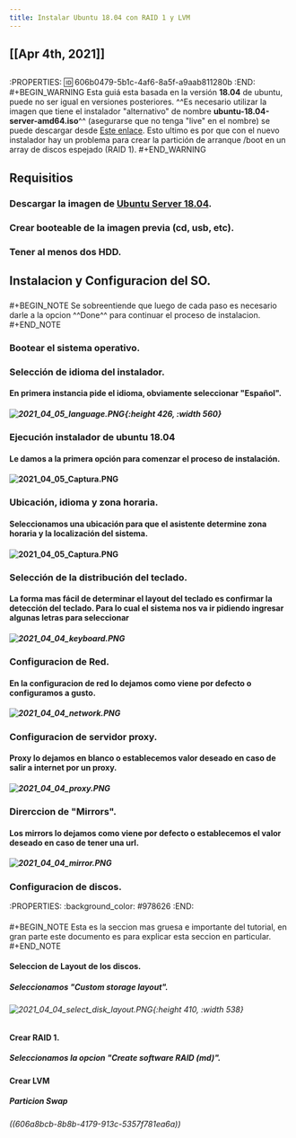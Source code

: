 ```yaml
---
title: Instalar Ubuntu 18.04 con RAID 1 y LVM
---
```


## [[Apr 4th, 2021]]
## 
:PROPERTIES:
:id: 606b0479-5b1c-4af6-8a5f-a9aab811280b
:END:
#+BEGIN_WARNING
Esta guiá esta basada en la versión **18.04** de ubuntu, puede no ser igual en versiones posteriores. ^^Es necesario utilizar la imagen que tiene el instalador "alternativo" de nombre **ubuntu-18.04-server-amd64.iso**^^ (asegurarse que no tenga "live" en el nombre) se puede descargar desde [Este enlace]( http://old-releases.ubuntu.com/releases/bionic/). Esto ultimo es por que con el nuevo instalador hay un problema para crear la partición de arranque /boot en un array de discos espejado (RAID 1).
#+END_WARNING
## Requisitios
### Descargar la imagen de [Ubuntu Server 18.04](https://releases.ubuntu.com/18.04/).
### Crear booteable de la imagen previa (cd, usb, etc).
### Tener al menos dos HDD.
## Instalacion y Configuracion del SO.
### 
#+BEGIN_NOTE
Se sobreentiende que luego de cada paso es necesario darle a la opcion ^^Done^^ para continuar el proceso de instalacion.
#+END_NOTE
### Bootear el sistema operativo.
### Selección de idioma del instalador.
#### En primera instancia pide el idioma, obviamente seleccionar "**Español**".
##### ![2021_04_05_language.PNG](https://cdn.logseq.com/%2F27628fff-82be-419a-b971-1869717d9bad026b3fda-ad3b-499e-8248-6659fe7366392021_04_05_language.PNG?Expires=4771228572&Signature=UKue7feTjlCfnjOigPicwWibz13RQe7Bg0-HrTBAQp56StsnnUVTGxLMFUcRDdiT9xTayLing0nAK8L4oycf6kEmekojdxSa7e5QPaVHkO8A-78R7uQfAJGt2KPnUb7Vz7V0k589S2tc1S4NhRHgmYCUyyPq9hNtp~Mlznr2uz4~-RM9RLirzDTK4ZhBhfNCUAd-~NI8ceFZZS~lHS5Z2SjB7D5sMKVS0rNcY5ULb12z8sB-5J5Yzr7cIsQTdvsjvRrbpBGgHaJ8caWQlSu2Rqio27TMSxKEUz1aCmv0URqW4BsjWH0L4seIww1qggiJLjrEwoukC7ykG3Ykic6srw__&Key-Pair-Id=APKAJE5CCD6X7MP6PTEA){:height 426, :width 560}
### Ejecución instalador de ubuntu 18.04
#### Le damos a la primera opción para comenzar el proceso de instalación.
#### ![2021_04_05_Captura.PNG](https://cdn.logseq.com/%2F27628fff-82be-419a-b971-1869717d9badb1f28987-dc5f-4c51-b789-a0231dbb6f172021_04_05_Captura.PNG?Expires=4771228750&Signature=O5xTRl5TVfL8i1U0I5HPNSrc7A1hEkPN8gdwjBwYdkbr6ktkOphr8DezQl0OB5rLFCFqehLXxWYJwpQpLUwvYjvukmloRmP6meRUhvDHr5eIP1tRcmmM519A-jGAJhsY9Pzau~wEmlh-fLcHyIzEcuuTPrN~TjrDPOHxN0hMAY3QzXsgtPVTHe5eeQySZEA3wy2cHqH8N30lbKVN8o6SSxLnI3yhdg7TAapqem0dMrXESQfitYCO-tf8PEMszYo1jdcwD1kk2V0xDWIe2w0M75LgDk48KCTgTyeKQ9IqsL-QMZRT66VtQRwmr6VaM8q~LWjRI0OWSP~8FE2tgzXIKg__&Key-Pair-Id=APKAJE5CCD6X7MP6PTEA)
### Ubicación, idioma y zona horaria.
#### Seleccionamos una ubicación para que el asistente determine zona horaria y la localización del sistema.
#### ![2021_04_05_Captura.PNG](https://cdn.logseq.com/%2F27628fff-82be-419a-b971-1869717d9badf2bca9bc-86ef-453d-835f-ef03330d20232021_04_05_Captura.PNG?Expires=4771229041&Signature=IVrehq7ILOz5n22VuZZWd2JrDqIxtlg1~aZ1BQXBCEQrm0QOvEmHkZmWcmcg8A1CmQeipa0T3kouoALZjLn33~FAgPkDWW4NMa-z8CoI0~5HrXvI702n1~iLWbe541bx-1IV8djM8B~8E5g-MOG~zrZigDs8zcTGNJHTHq9aruMGH9x-SijCj-8BJiLX8RWLdtrP-tz0xdJtO14cDnRGuUkmCRoZNzwGRDzD0NnwsqdfIVg~p-GaZV7K2ZzeGPMrlKicdVKEhdLSSn18G9Zii1~cfDit6XG4OTbhiOlx2pqiJBQ09LIH4SQlmjA8o7e9MnzXSv7AyPnGGkKh-wDauQ__&Key-Pair-Id=APKAJE5CCD6X7MP6PTEA)
### Selección de la distribución del teclado.
#### La forma mas fácil de determinar el layout del teclado es confirmar la detección del teclado. Para lo cual el sistema nos va ir pidiendo ingresar algunas letras para seleccionar
##### ![2021_04_04_keyboard.PNG](https://cdn.logseq.com/%2F27628fff-82be-419a-b971-1869717d9badff858b2f-e09a-4191-88e0-f55b8ac024442021_04_04_keyboard.PNG?Expires=4771159462&Signature=AfTZLfpgL4AQfOo4cTpGieW4n8VYHKgWDAvidNEyBbSj-DzPnXb~bcg4MuM1stNH48S~YJEaPnojHZGPDjR-RxUX~d~ae5FYtF52xTKYduKREYlxcSYmnhueaxXUpkKEGMe4O69upehl4rIhA8WsB8xmO2fpfaZkqLblrBHSnn0g5qEeiuA2O19VVHUJemhr1CTQvCJ-ci5g92myXveXpZOb6O6D8LfHU-EhJwI-5Z90yqJXA4QvHCHYR6QvOqjrQWR570OO3rGtjtw8Qujp9LllBfx5cRFJbQfcaprd5vaf3Okj3NY40LsLEKg284OuluRQv3NCo0NigxW78biV-w__&Key-Pair-Id=APKAJE5CCD6X7MP6PTEA)
### Configuracion de Red.
#### En la configuracion de red lo dejamos como viene por defecto o configuramos a gusto.
##### ![2021_04_04_network.PNG](https://cdn.logseq.com/%2F27628fff-82be-419a-b971-1869717d9bad5cf31aa6-340c-4548-98f6-f33b7b83c5c22021_04_04_network.PNG?Expires=4771159399&Signature=B1evsEcjT2J1dK7KblB9pOozMK3CDVKP1vTSMkBZEVWmIMZEkmTnNoMP9UUgPfrtDTYYhWPYi5CwQEMmUD93s087UawKinyojkk8u02WL-utYU80QHnDY-N32TlQ9~erGfoi7pk~M032ddiJyARtBtDDuq~26dfqHM~SiuFVWD3Sgh-Yf9kVmv55ZGIFN8QSyaBDMjrqRcwCgRy65UftWE-8zvgczOwA0D4vrDEPMAqVzy~rLKBtNYxBwa~~8h2GazoLP-0dWqEm9EYyPedheEj5XjWgwBwtrDepBQT2cHO4JqnXFF-K4TyLvHfbrJgoEhDlUTwC~UMbU0LoDJQSkg__&Key-Pair-Id=APKAJE5CCD6X7MP6PTEA)
### Configuracion de servidor proxy.
#### Proxy lo dejamos en blanco o establecemos valor deseado en caso de salir a internet por un proxy.
##### ![2021_04_04_proxy.PNG](https://cdn.logseq.com/%2F27628fff-82be-419a-b971-1869717d9bad33fc5316-1075-4434-81b8-573122fcfeeb2021_04_04_proxy.PNG?Expires=4771159312&Signature=goESOnr7LI6JxtXG8fA7PFqj4Jgu2OZ47lMiJIPTzHWNJ6692RdpuNShyuukpWO2JNdQR49qdJDfW3eGiSZnuy3eVmscE5nsGCGpvYPbMghT~n7JSZgyyuJqRJzRrrhIkg9kUTy0tmunyhOzKE7cUAvkccIAqJ7gq8diqqG0gRH-g~miRksOpPRv6HLq-B2hYq3d4yU-5U-ec5thp9p20bM5zs40aAmfpB3myEZKvJB~hBLo0Nx0cclTXRt7ENWDxRnbg49ABtMeC0E0oi2QnTSzutuVIH2A2aBoncZ-e53oD8-hLr1uWQhHRTyHvQCb-WDEG4vsel~qcIKxrb9Fnw__&Key-Pair-Id=APKAJE5CCD6X7MP6PTEA)
### Direrccion de "Mirrors".
#### Los mirrors lo dejamos como viene por defecto o establecemos el valor deseado en caso de tener una url.
##### ![2021_04_04_mirror.PNG](https://cdn.logseq.com/%2F27628fff-82be-419a-b971-1869717d9bad5272e331-5f3c-475e-841f-b1936cb994a32021_04_04_mirror.PNG?Expires=4771158727&Signature=GUQ68JyEKwHnnAKnSSlUhu08upPuRMQHgSk1DmMsgdhno6unECqPlb2aBR4w~22wrvb7aIFnNhfrWadYVo3aKaPzwWo6YgXkFdrXaOZdQ7PgXvJ1CxgjYL8aOLjfj1LdpAeTHlfHkI1msas~zgqZl8mKd3BJL8To5hK8m8hzVYIqC2Qw-VROhtbksUz-ByfZ-cSCX9fWGo8Z9xGgkDycAeFz4c6RMJRGHJpLdNv-H9aEb3UNFD7PG972WBIQNAQn~CYoY-i1d1gxjt-It9TMJsajL-UAigpWccyd~D3PtQ3lkRGGoNiN877DInXDNq03wXlI~JgGl43kDa3hZSdk0A__&Key-Pair-Id=APKAJE5CCD6X7MP6PTEA)
### Configuracion de discos.
:PROPERTIES:
:background_color: #978626
:END:
#### 
#+BEGIN_NOTE
Esta es la seccion mas gruesa e importante del tutorial, en gran parte este documento es para explicar esta seccion en particular.
#+END_NOTE
#### Seleccion de Layout de los discos.
##### Seleccionamos "**Custom storage layout**".
###### ![2021_04_04_select_disk_layout.PNG](https://cdn.logseq.com/%2F27628fff-82be-419a-b971-1869717d9bad73025c79-55c5-48d6-bf62-52fda30ba0442021_04_04_select_disk_layout.PNG?Expires=4771158135&Signature=SiZTMAHIQiCoZ7b3MYwHM8UEGNXPqt58QT1mM0XBvvghDDaf1wUyFckhsMnol2LLehP4i1VO5X63bTsKRs~VQtBzbkczpu1xeX7fn5lUmsb6GpclQ6z~ghfSKOU4E~H3xHKYtRyjtCfpzZbYndNb7MI2ugrZzu6Tge6vFTHP2fMhi1Qn96z8JTkrCNbj~p3EMEi-HDDjvPczk~XHejijUAc08ToowPzq-jXy05bxw5bYP2vB3zKpohuHHoVYUmkUakd42lFPXORfe6yuiR07vCoKog5j1dJcpyC7SduQTx6e0oE6O0kh6C6ATFoV0Z6Q3a73B23gwjjSREwwaECvyw__&Key-Pair-Id=APKAJE5CCD6X7MP6PTEA){:height 410, :width 538}
#### Crear RAID 1.
##### Seleccionamos la opcion "**Create software RAID (md)**".
#### Crear LVM
##### Particion Swap
###### ((606a8bcb-8b8b-4179-913c-5357f781ea6a))
